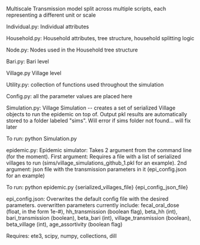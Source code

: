 Multiscale Transmission model split across multiple scripts, each representing a different unit or scale

Individual.py: Individual attributes

Household.py: Household attributes, tree structure, household splitting logic

Node.py: Nodes used in the Household tree structure

Bari.py: Bari level

Village.py Village level

Utility.py: collection of functions used throughout the simulation

Config.py: all the parameter values are placed here

Simulation.py: Village Simulation -- creates a set of serialized Village objects to run the epidemic on top of. Output pkl results are automatically stored to a folder labeled "sims". Will error if sims folder not found... will fix later

To run:
python Simulation.py

epidemic.py: Epidemic simulator: Takes 2 argument from the command line (for the moment). First argument: Requires a file with a list of serialized villages to run (sims/village_simulations_github_1.pkl for an example). 2nd argument: json file with the transmission parameters in it (epi_config.json for an example)

To run:
python epidemic.py {serialized_villages_file} {epi_config_json_file}

epi_config.json:
Overwrites the default config file with the desired parameters. overwritten parameters currently include: fecal_oral_dose (float, in the form 1e-#), hh_transmission (boolean flag), beta_hh (int), bari_transmission (boolean), beta_bari (int), village_transmission (boolean), beta_village (int), age_assortivity (boolean flag)

Requires:
ete3, scipy, numpy, collections, dill
